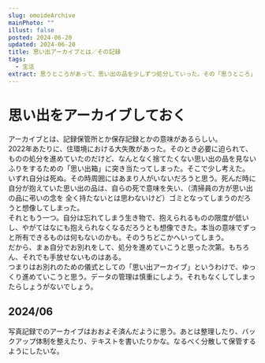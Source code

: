 ```yaml
---
slug: omoideArchive
mainPhoto: ""
illust: false
posted: 2024-06-20
updated: 2024-06-20
title: 思い出アーカイブとは／その記録
tags:
  - 生活
extract: 思うところがあって、思い出の品を少しずつ処分していった。その「思うところ」を忘れないようにメモしておきたい。
---
```

# 思い出をアーカイブしておく

アーカイブとは、記録保管所とか保存記録とかの意味があるらしい。  
2022年あたりに、住環境における大失敗があった。そのとき必要に迫られて、ものの処分を進めていたのだけど、なんとなく捨てたくない思い出の品を見ないふりをするための「思い出箱」に突き当たってしまった。そこで少し考えた。  
いずれ自分は死ぬ。その時周囲にはあまり人がいないだろうと思う。死んだ時に自分が抱えていた思い出の品は、自らの死で意味を失い、（清掃員の方が思い出の品に弔いの念を
全く持たないとは思わないけど）ゴミとなってしまうのだろうと想像してしまった。  
それともう一つ。自分は忘れてしまう生き物で、抱えられるものの限度が低いし、やがてはなにも抱えられなくなるだろうとも想像できた。本当の意味でずっと所有できるものは何もないのかも。そのうちどこかへいってしまう。  
だから、まぁ自分でお別れをして、処分を進めていこうと思った次第。もちろん、それでも手放せないものはある。  
つまりはお別れのための儀式としての「思い出アーカイブ」というわけで、ゆっくり進めていこうと思う。データの管理は慎重にしよう。それもなくしてしまったらしょうがないでしょう。  

## 2024/06

写真記録でのアーカイブはおおよそ済んだように思う。あとは整理したり、バックアップ体制を整えたり、テキストを書いたりかな。なるべく分散して保管するようにしたいな。